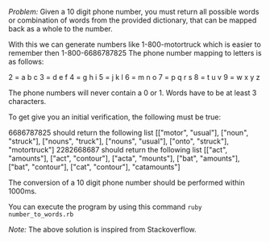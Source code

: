 *Problem:* Given a 10 digit phone number, you must return all possible words or combination of words from the provided dictionary, that can be mapped back as a whole to the number.

With this we can generate numbers like 1-800-motortruck which is easier to remember then 1-800-6686787825
The phone number mapping to letters is as follows:

2 = a b c
3 = d e f
4 = g h i
5 = j k l
6 = m n o
7 = p q r s
8 = t u v
9 = w x y z
 
The phone numbers will never contain a 0 or 1. 
Words have to be at least 3 characters.

To get give you an initial verification, the following must be true:

6686787825 should return the following list [["motor", "usual"], ["noun", "struck"], ["nouns", "truck"], ["nouns", "usual"], ["onto", "struck"], "motortruck"]
2282668687 should return the following list [["act", "amounts"], ["act", "contour"], ["acta", "mounts"], ["bat", "amounts"], ["bat", "contour"], ["cat", "contour"], "catamounts"]

The conversion of a 10 digit phone number should be performed within 1000ms.


You can execute the program by using this command `ruby number_to_words.rb`

*Note:*  The above solution is inspired from Stackoverflow.
